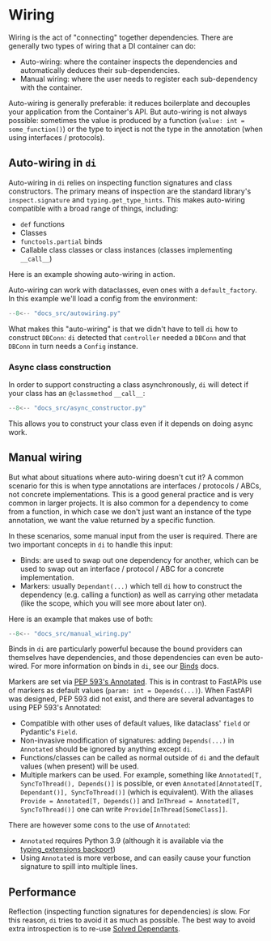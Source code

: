 # Wiring

Wiring is the act of "connecting" together dependencies.
There are generally two types of wiring that a DI container can do:

- Auto-wiring: where the container inspects the dependencies and automatically deduces their sub-dependencies.
- Manual wiring: where the user needs to register each sub-dependency with the container.

Auto-wiring is generally preferable: it reduces boilerplate and decouples your application from the Container's API.
But auto-wiring is not always possible: sometimes the value is produced by a function (`value: int = some_function()`) or the type to inject is not the type in the annotation (when using interfaces / protocols).

## Auto-wiring in `di`

Auto-wiring in `di` relies on inspecting function signatures and class constructors.
The primary means of inspection are the standard library's `inspect.signature` and `typing.get_type_hints`.
This makes auto-wiring compatible with a broad range of things, including:

- `def` functions
- Classes
- `functools.partial` binds
- Callable class classes or class instances (classes implementing `__call__`)

Here is an example showing auto-wiring in action.

Auto-wiring can work with dataclasses, even ones with a `default_factory`.
In this example we'll load a config from the environment:

```Python
--8<-- "docs_src/autowiring.py"
```

What makes this "auto-wiring" is that we didn't have to tell `di` how to construct `DBConn`: `di` detected that `controller` needed a `DBConn` and that `DBConn` in turn needs a `Config` instance.

### Async class construction

In order to support constructing a class asynchronously, `di` will detect if your class has an `@classmethod` `__call__`:

```Python
--8<-- "docs_src/async_constructor.py"
```

This allows you to construct your class even if it depends on doing async work.

## Manual wiring

But what about situations where auto-wiring doesn't cut it?
A common scenario for this is when type annotations are interfaces / protocols / ABCs, not concrete implementations. This is a good general practice and is very common in larger projects.
It is also common for a dependency to come from a function, in which case we don't just want an instance of the type annotation, we want the value returned by a specific function.

In these scenarios, some manual input from the user is required.
There are two important concepts in `di` to handle this input:

- Binds: are used to swap out one dependency for another, which can be used to swap out an interface / protocol / ABC for a concrete implementation.
- Markers: usually `Dependant(...)` which tell `di` how to construct the dependency (e.g. calling a function) as well as carrying other metadata (like the scope, which you will see more about later on).

Here is an example that makes use of both:

```Python
--8<-- "docs_src/manual_wiring.py"
```

Binds in `di` are particularly powerful because the bound providers can themselves have dependencies, and those dependencies can even be auto-wired.
For more information on binds in `di`, see our [Binds] docs.

Markers are set via [PEP 593's Annotated].
This is in contrast to FastAPIs use of markers as default values (`param: int = Depends(...)`).
When FastAPI was designed, PEP 593 did not exist, and there are several advantages to using PEP 593's Annotated:

- Compatible with other uses of default values, like dataclass' `field` or Pydantic's `Field`.
- Non-invasive modification of signatures: adding `Depends(...)` in `Annotated` should be ignored by anything except `di`.
- Functions/classes can be called as normal outside of `di` and the default values (when present) will be used.
- Multiple markers can be used. For example, something like `Annotated[T, SyncToThread(), Depends()]` is possible, or even `Annotated[Annotated[T, Dependant()], SyncToThread()]` (which is equivalent). With the aliases `Provide = Annotated[T, Depends()]` and `InThread = Annotated[T, SyncToThread()]` one can write `Provide[InThread[SomeClass]]`.

There are however some cons to the use of `Annotated`:

- `Annotated` requires Python 3.9 (although it is available via the [typing_extensions backport])
- Using `Annotated` is more verbose, and can easily cause your function signature to spill into multiple lines.

## Performance

Reflection (inspecting function signatures for dependencies) *is* slow.
For this reason, `di` tries to avoid it as much as possible.
The best way to avoid extra introspection is to re-use [Solved Dependants].

[Solved Dependants]: solving.md#SolvedDependant
[binds]: binds.md
[PEP 593's Annotated]: https://www.python.org/dev/peps/pep-0593/
[typing_extensions backport]: https://pypi.org/project/typing-extensions/
